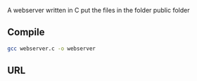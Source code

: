 A webserver written in C put the files in the folder public folder

## Compile
```bash
gcc webserver.c -o webserver
```

## URL
```bash
